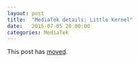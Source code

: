 ```yaml
---
layout: post
title:  "MediaTek details: Little Kernel"
date:   2015-07-05 20:00:00
categories: MediaTek
---
```


This post has [moved][newurl].

[newurl]: http://blog.lieberbiber.de/2015/07/05/mediatek-details-little-kernel/
